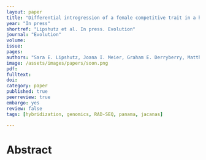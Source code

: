 ```yaml
---
layout: paper
title: "Differential introgression of a female competitive trait in a hybrid zone between sex-role reversed species"
year: "In press"
shortref: "Lipshutz et al. In press. Evolution"
journal: "Evolution"
volume:
issue:
pages:
authors: "Sara E. Lipshutz, Joana I. Meier, Graham E. Derryberry, Matthew J. Miller, Ole Seehausen, Elizabeth P. Derryberry"
image: /assets/images/papers/soon.png
pdf:
fulltext:
doi:
category: paper
published: true
peerreview: true
embargo: yes
review: false
tags: [hybridization, genomics, RAD-SEQ, panama, jacanas]

---
```


# Abstract
